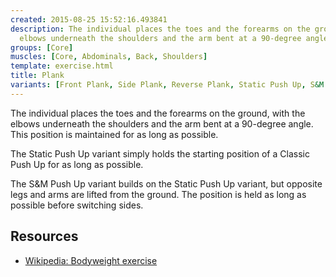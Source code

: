 ```yaml
---
created: 2015-08-25 15:52:16.493841
description: The individual places the toes and the forearms on the ground, with the
  elbows underneath the shoulders and the arm bent at a 90-degree angle.
groups: [Core]
muscles: [Core, Abdominals, Back, Shoulders]
template: exercise.html
title: Plank
variants: [Front Plank, Side Plank, Reverse Plank, Static Push Up, S&M Push Up]
---
```

The individual places the toes and the forearms on the ground, with the elbows underneath the shoulders and the arm bent at a 90-degree angle. This position is maintained for as long as possible.

The Static Push Up variant simply holds the starting position of a Classic Push Up for as long as possible.

The S&M Push Up variant builds on the Static Push Up variant, but opposite legs and arms are lifted from the ground. The position is held as long as possible before switching sides.

## Resources

* [Wikipedia: Bodyweight exercise](https://en.wikipedia.org/wiki/Bodyweight_exercise)